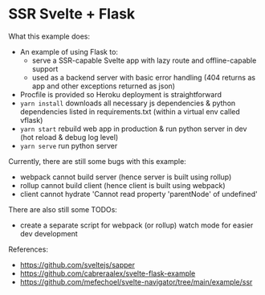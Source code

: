 # SSR Svelte + Flask

What this example does:

- An example of using Flask to:
  - serve a SSR-capable Svelte app with lazy route and offline-capable support
  - used as a backend server with basic error handling (404 returns as app and other exceptions returned as json)
- Procfile is provided so Heroku deployment is straightforward
- `yarn install` downloads all necessary js dependencies & python dependencies listed in requirements.txt (within a virtual env called vflask)
- `yarn start` rebuild web app in production & run python server in dev (hot reload & debug log level)
- `yarn serve` run python server

Currently, there are still some bugs with this example:

- webpack cannot build server (hence server is built using rollup)
- rollup cannot build client (hence client is built using webpack)
- client cannot hydrate 'Cannot read property 'parentNode' of undefined'

There are also still some TODOs:

- create a separate script for webpack (or rollup) watch mode for easier dev development

References: 
- https://github.com/sveltejs/sapper
- https://github.com/cabreraalex/svelte-flask-example
- https://github.com/mefechoel/svelte-navigator/tree/main/example/ssr
